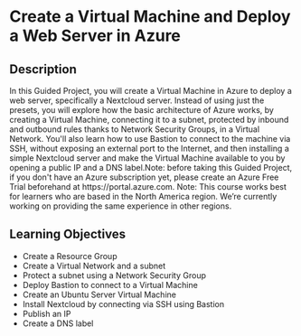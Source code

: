 <h1>Create a Virtual Machine and Deploy a Web Server in Azure</h1>

<h2>Description</h2>
In this Guided Project, you will create a Virtual Machine in Azure to deploy a web server, specifically a Nextcloud server. Instead of using just the presets, you will explore how the basic architecture of Azure works, by creating a Virtual Machine, connecting it to a subnet, protected by inbound and outbound rules thanks to Network Security Groups, in a Virtual Network. You'll also learn how to use Bastion to connect to the machine via SSH, without exposing an external port to the Internet, and then installing a simple Nextcloud server and make the Virtual Machine available to you by opening a public IP and a DNS label.Note: before taking this Guided Project, if you don't have an Azure subscription yet, please create an Azure Free Trial beforehand at https://portal.azure.com. Note: This course works best for learners who are based in the North America region. We’re currently working on providing the same experience in other regions.
<br />

<h2>Learning Objectives</h2>

- Create a Resource Group
- Create a Virtual Network and a subnet
- Protect a subnet using a Network Security Group
- Deploy Bastion to connect to a Virtual Machine
- Create an Ubuntu Server Virtual Machine
- Install Nextcloud by connecting via SSH using Bastion
- Publish an IP
- Create a DNS label




<!--
 ```diff
- text in red
+ text in green
! text in orange
# text in gray
@@ text in purple (and bold)@@
```
--!>

